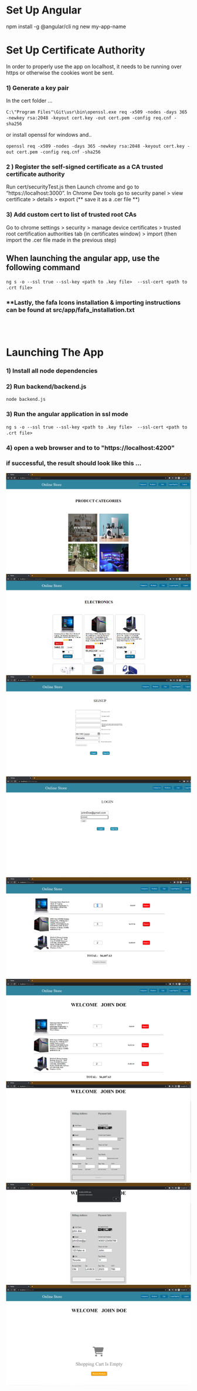 
# Set Up Angular
npm install -g @angular/cli 
ng new my-app-name

# Set Up Certificate Authority
In order to properly use the app on localhost, it needs to be running over https or otherwise the cookies wont be sent.
### 1) Generate a key pair
In the cert folder ...
```
C:\"Program Files"\Git\usr\bin\openssl.exe req -x509 -nodes -days 365 -newkey rsa:2048 -keyout cert.key -out cert.pem -config req.cnf -sha256
```
or install openssl for windows and..
```
openssl req -x509 -nodes -days 365 -newkey rsa:2048 -keyout cert.key -out cert.pem -config req.cnf -sha256
```
### 2 ) Register the self-signed certificate as a CA trusted certificate authority
Run cert/securityTest.js then
Launch chrome and go to “https://localhost:3000”. 
In Chrome Dev tools go to security panel > view certificate > details > export  (** save it as a .cer file **) 

### 3) Add custom cert to list of trusted root CAs
Go to chrome settings > security > manage device certificates > trusted root certification authorities tab (in certificates window) > import (then import the .cer file made in the previous step)
 
## When launching the angular app, use the following command 
```
ng s -o --ssl true --ssl-key <path to .key file>  --ssl-cert <path to .crt file>
```



### **Lastly, the fafa Icons installation & importing instructions can be found at src/app/fafa_installation.txt
<br/>
<br/>




# Launching The App
### 1) Install all node dependencies 
### 2) Run backend/backend.js
```
node backend.js
```
### 3) Run the angular application in ssl mode
```
ng s -o --ssl true --ssl-key <path to .key file>  --ssl-cert <path to .crt file>

```
### 4) open a web browser and to to "https://localhost:4200" <br/>



### if successful, the result should look like this ... <br/>
![Product Categories](https://github.com/amjadabu-mahfouz/Angular-Online-Store/blob/main/src/assets/angular%20app%20pics/categoriesPage.png)
![](https://github.com/amjadabu-mahfouz/Angular-Online-Store/blob/main/src/assets/angular%20app%20pics/catalogPage.png)
![](https://github.com/amjadabu-mahfouz/Angular-Online-Store/blob/main/src/assets/angular%20app%20pics/loginPage1.png)
![](https://github.com/amjadabu-mahfouz/Angular-Online-Store/blob/main/src/assets/angular%20app%20pics/loginPage2.png)
![](https://github.com/amjadabu-mahfouz/Angular-Online-Store/blob/main/src/assets/angular%20app%20pics/cartPage1.png)
![](https://github.com/amjadabu-mahfouz/Angular-Online-Store/blob/main/src/assets/angular%20app%20pics/cartPage2.png)
![](https://github.com/amjadabu-mahfouz/Angular-Online-Store/blob/main/src/assets/angular%20app%20pics/cartPage3.png)
![](https://github.com/amjadabu-mahfouz/Angular-Online-Store/blob/main/src/assets/angular%20app%20pics/cartPage4.png)
![](https://github.com/amjadabu-mahfouz/Angular-Online-Store/blob/main/src/assets/angular%20app%20pics/cartPage5.png)
